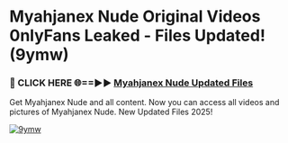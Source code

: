 # Myahjanex Nude Original Videos 0nlyFans Leaked - Files Updated! (9ymw)

<h3>🔴 CLICK HERE 🌐==►► <a href="https://tinyurl.com/y5r63du9" rel="nofollow">Myahjanex Nude Updated Files</a></h3>

Get Myahjanex Nude and all content. Now you can access all videos and pictures of Myahjanex Nude. New Updated Files 2025!

[![9ymw](https://i.imgur.com/UVo9nyh.gif)](https://tinyurl.com/y5r63du9)